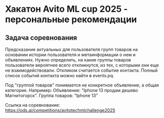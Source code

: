 # Хакатон Avito ML cup 2025 - персональные рекомендации

## Задача соревнования
Предсказание актуальных для пользователя групп товаров на основании истории пользователя и метаинформации о нем и объявлениях. Нужно определить, на какие группы товаров пользователи вероятнее всего откликнутся, из тех, с которыми они еще не взаимодействовали. Откликом считается событие контакта. Полный список событий контакта можно найти в events.pq.

Под "группой товаров" понимается не конкретное объявление, а общая категория. Например: Объявление: "Iphone 13 продам дешево Магнитогорск". Группа товаров: “Iphone 13”

Ссылка на соревнование: https://ods.ai/competitions/avitotechmlchallenge2025
